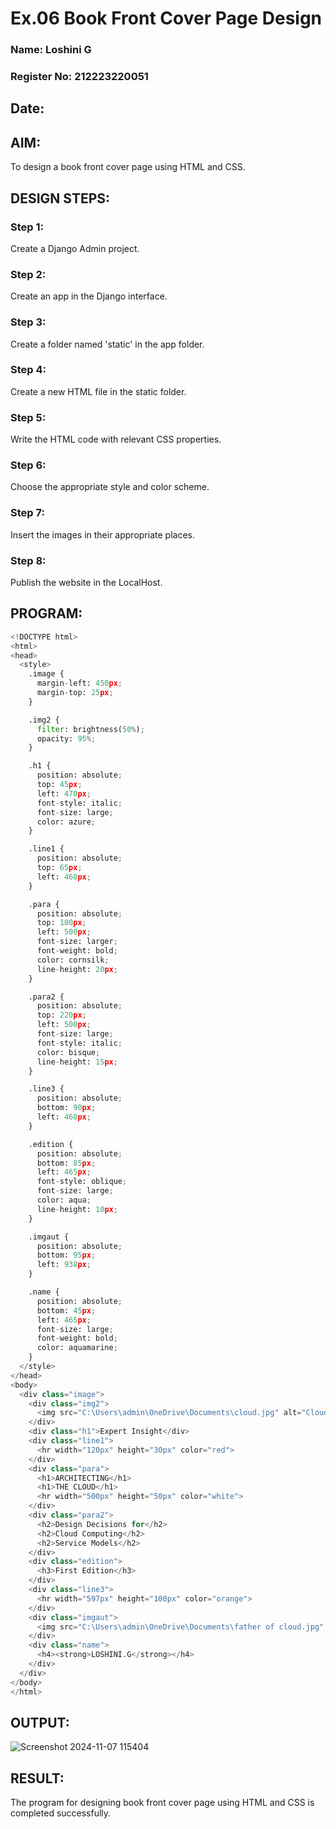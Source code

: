 # Ex.06 Book Front Cover Page Design

### Name: Loshini G 
### Register No: 212223220051
## Date:

## AIM:
To design a book front cover page using HTML and CSS.

## DESIGN STEPS:

### Step 1:
Create a Django Admin project.

### Step 2:
Create an app in the Django interface.

### Step 3:
Create a folder named 'static' in the app folder.

### Step 4:
Create a new HTML file in the static folder.

### Step 5:
Write the HTML code with relevant CSS properties.

### Step 6:
Choose the appropriate style and color scheme.

### Step 7:
Insert the images in their appropriate places.

### Step 8:
Publish the website in the LocalHost.

## PROGRAM:
```py
<!DOCTYPE html>
<html>
<head>
  <style>
    .image {
      margin-left: 450px;
      margin-top: 25px;
    }

    .img2 {
      filter: brightness(50%);
      opacity: 95%;
    }

    .h1 {
      position: absolute;
      top: 45px;
      left: 470px;
      font-style: italic;
      font-size: large;
      color: azure;
    }

    .line1 {
      position: absolute;
      top: 65px;
      left: 460px;
    }

    .para {
      position: absolute;
      top: 100px;
      left: 500px;
      font-size: larger;
      font-weight: bold;
      color: cornsilk;
      line-height: 20px;
    }

    .para2 {
      position: absolute;
      top: 220px;
      left: 500px;
      font-size: large;
      font-style: italic;
      color: bisque;
      line-height: 15px;
    }

    .line3 {
      position: absolute;
      bottom: 90px;
      left: 460px;
    }

    .edition {
      position: absolute;
      bottom: 85px;
      left: 465px;
      font-style: oblique;
      font-size: large;
      color: aqua;
      line-height: 10px;
    }

    .imgaut {
      position: absolute;
      bottom: 95px;
      left: 938px;
    }

    .name {
      position: absolute;
      bottom: 45px;
      left: 465px;
      font-size: large;
      font-weight: bold;
      color: aquamarine;
    }
  </style>
</head>
<body>
  <div class="image">
    <div class="img2">
      <img src="C:\Users\admin\OneDrive\Documents\cloud.jpg" alt="Cloud Data Image" width="600" height="670">
    </div>
    <div class="h1">Expert Insight</div>
    <div class="line1">
      <hr width="120px" height="30px" color="red">
    </div>
    <div class="para">
      <h1>ARCHITECTING</h1>
      <h1>THE CLOUD</h1>
      <hr width="500px" height="50px" color="white">
    </div>
    <div class="para2">
      <h2>Design Decisions for</h2>
      <h2>Cloud Computing</h2>
      <h2>Service Models</h2>
    </div>
    <div class="edition">
      <h3>First Edition</h3>
    </div>
    <div class="line3">
      <hr width="597px" height="100px" color="orange">
    </div>
    <div class="imgaut">
      <img src="C:\Users\admin\OneDrive\Documents\father of cloud.jpg" alt="Author Image" width="120" height="120">
    </div>
    <div class="name">
      <h4><strong>LOSHINI.G</strong></h4>
    </div>
  </div>
</body>
</html>
```
## OUTPUT:
![Screenshot 2024-11-07 115404](https://github.com/user-attachments/assets/c3568513-74b6-443b-8fd5-9ec3bceb15b8)

## RESULT:
The program for designing book front cover page using HTML and CSS is completed successfully.
